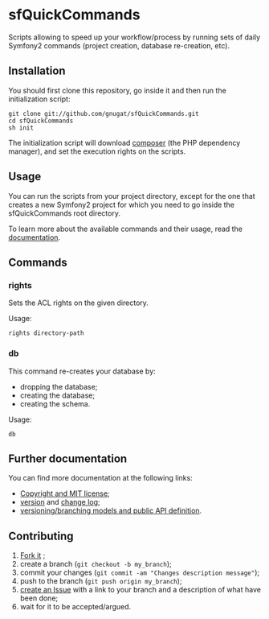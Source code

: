 # sfQuickCommands

Scripts allowing to speed up your workflow/process by running sets of daily
Symfony2 commands (project creation, database re-creation, etc).

## Installation

You should first clone this repository, go inside it
and then run the initialization script:

    git clone git://github.com/gnugat/sfQuickCommands.git
    cd sfQuickCommands
    sh init

The initialization script will download [composer](http://getcomposer.org/)
(the PHP dependency manager), and set the execution rights on the scripts.

## Usage

You can run the scripts from your project directory, except for the one that
creates a new Symfony2 project for which you need to go inside the
sfQuickCommands root directory.

To learn more about the available commands and their usage,
read the [documentation](doc/01-index.md).

## Commands

### rights

Sets the ACL rights on the given directory.

Usage:

`rights directory-path`

### db

This command re-creates your database by:

 * dropping the database;
 * creating the database;
 * creating the schema.

Usage:

    db

## Further documentation

You can find more documentation at the following links:

* [Copyright and MIT license](LICENSE.md);
* [version](VERSION.md) and [change log](CHANGELOG.md);
* [versioning/branching models and public API definition](VERSIONING.md).

## Contributing

1. [Fork it](https://github.com/gnugat/sfQuickCommands/fork_select) ;
2. create a branch (``git checkout -b my_branch``);
3. commit your changes (``git commit -am "Changes description message"``);
4. push to the branch (``git push origin my_branch``);
5. [create an Issue](https://github.com/gnugat/sfQuickCommands/issues)
   with a link to your branch and a description of what have been done;
6. wait for it to be accepted/argued.
